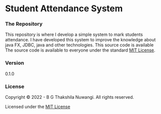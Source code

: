 # Student Attendance System

### The Repository
This repository is where I develop a simple system to mark students attendance. I have developed this system to improve the knowledge about java FX, JDBC, java and other technologies.
This source code is available
The source code is available to everyone under the standard [MIT License](https://choosealicense.com/licenses/mit/).

### Version
0.1.0

### License
Copyright © 2022 -  B G Thakshila Nuwangi. All rights reserved.

Licensed under the [MIT License](https://choosealicense.com/licenses/mit/)